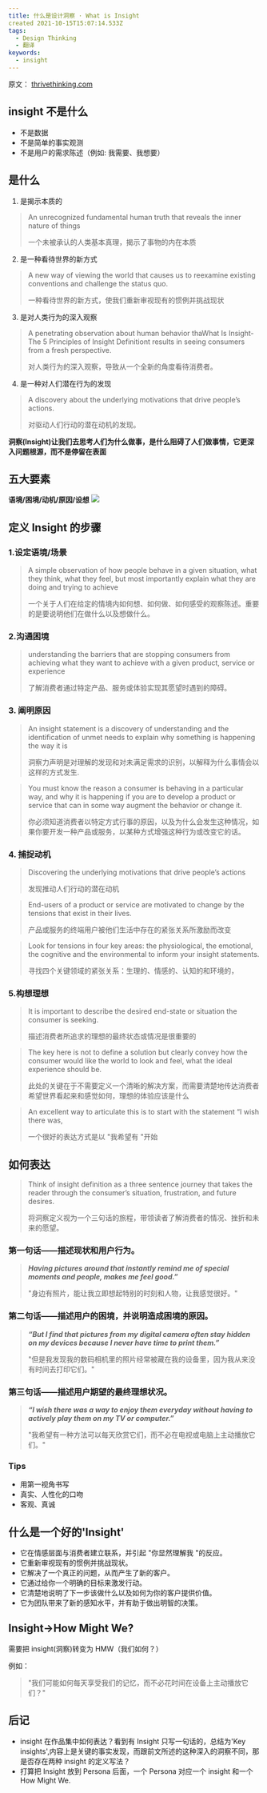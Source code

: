 ```yaml
---
title: 什么是设计洞察 · What is Insight
created 2021-10-15T15:07:14.533Z
tags:
  - Design Thinking
  - 翻译
keywords:
  - insight
---
```


原文： [thrivethinking.com](https://thrivethinking.com/2016/03/28/what-is-insight-definition/)

## insight 不是什么

- 不是数据
- 不是简单的事实观测
- 不是用户的需求陈述（例如: 我需要、我想要）

## 是什么

1. 是揭示本质的

> An unrecognized fundamental human truth that reveals the inner nature of things
>
> 一个未被承认的人类基本真理，揭示了事物的内在本质

2. 是一种看待世界的新方式

> A new way of viewing the world that causes us to reexamine existing conventions and challenge the status quo.
>
> 一种看待世界的新方式，使我们重新审视现有的惯例并挑战现状

3. 是对人类行为的深入观察

> A penetrating observation about human behavior thaWhat Is Insight- The 5 Principles of Insight Definitiont results in seeing consumers from a fresh perspective.
>
> 对人类行为的深入观察，导致从一个全新的角度看待消费者。

4. 是一种对人们潜在行为的发现

> A discovery about the underlying motivations that drive people’s actions.
>
> 对驱动人们行动的潜在动机的发现。

**洞察(Insight)让我们去思考人们为什么做事，是什么阻碍了人们做事情，它更深入问题根源，而不是停留在表面**

## 五大要素

**语境/困境/动机/原因/设想**
[![](https://thrivethinking.com/wp-content/uploads/2016/03/WhatIsInsight_5.jpg ' ')](http://thrivethinking.com/wp-content/uploads/2016/03/WhatIsInsight_5.jpg)

## 定义 Insight 的步骤

### 1.设定语境/场景

> A simple observation of how people behave in a given situation, what they think, what they feel, but most importantly explain what they are doing and trying to achieve
>
> 一个关于人们在给定的情境内如何想、如何做、如何感受的观察陈述。重要的是要说明他们在做什么以及想做什么。

### 2.沟通困境

> understanding the barriers that are stopping consumers from achieving what they want to achieve with a given product, service or experience
>
> 了解消费者通过特定产品、服务或体验实现其愿望时遇到的障碍。

### 3. 阐明原因

> An insight statement is a discovery of understanding and the identification of unmet needs to explain why something is happening the way it is
>
> 洞察力声明是对理解的发现和对未满足需求的识别，以解释为什么事情会以这样的方式发生.

> You must know the reason a consumer is behaving in a particular way, and why it is happening if you are to develop a product or service that can in some way augment the behavior or change it.
>
> 你必须知道消费者以特定方式行事的原因，以及为什么会发生这种情况，如果你要开发一种产品或服务，以某种方式增强这种行为或改变它的话。

### 4. 捕捉动机

> Discovering the underlying motivations that drive people’s actions
>
> 发现推动人们行动的潜在动机

> End-users of a product or service are motivated to change by the tensions that exist in their lives.
>
> 产品或服务的终端用户被他们生活中存在的紧张关系所激励而改变

> Look for tensions in four key areas: the physiological, the emotional, the cognitive and the environmental to inform your insight statements.
>
> 寻找四个关键领域的紧张关系：生理的、情感的、认知的和环境的，

### 5.构想理想

> It is important to describe the desired end-state or situation the consumer is seeking.
>
> 描述消费者所追求的理想的最终状态或情况是很重要的

> The key here is not to define a solution but clearly convey how the consumer would like the world to look and feel, what the ideal experience should be.
>
> 此处的关键在于不需要定义一个清晰的解决方案，而需要清楚地传达消费者希望世界看起来和感觉如何，理想的体验应该是什么

> An excellent way to articulate this is to start with the statement “I wish there was,
>
> 一个很好的表达方式是以 "我希望有 "开始

## 如何表达

> Think of insight definition as a three sentence journey that takes the reader through the consumer’s situation, frustration, and future desires.
>
> 将洞察定义视为一个三句话的旅程，带领读者了解消费者的情况、挫折和未来的愿望。

### 第一句话——描述现状和用户行为。

> **_Having pictures around that instantly remind me of special moments and people, makes me feel good.”_**
>
> "身边有照片，能让我立即想起特别的时刻和人物，让我感觉很好。"

### 第二句话——描述用户的困境，并说明造成困境的原因。

> **_“But I find that pictures from my digital camera often stay hidden on my devices because I never have time to print them.”_**
>
> "但是我发现我的数码相机里的照片经常被藏在我的设备里，因为我从来没有时间去打印它们。"

### 第三句话——描述用户期望的最终理想状况。

> **_“I wish there was a way to enjoy them everyday without having to actively play them on my TV or computer.”_**
>
> "我希望有一种方法可以每天欣赏它们，而不必在电视或电脑上主动播放它们。"

### Tips

- 用第一视角书写
- 真实、人性化的口吻
- 客观、真诚

## 什么是一个好的'Insight'

- 它在情感层面与消费者建立联系，并引起 "你显然理解我 "的反应。
- 它重新审视现有的惯例并挑战现状。
- 它解决了一个真正的问题，从而产生了新的客户。
- 它通过给你一个明确的目标来激发行动。
- 它清楚地说明了下一步该做什么以及如何为你的客户提供价值。
- 它为团队带来了新的感知水平，并有助于做出明智的决策。

## Insight->How Might We?

需要把 insight(洞察)转变为 HMW（我们如何？）

例如：

> "我们可能如何每天享受我们的记忆，而不必花时间在设备上主动播放它们？"

## 后记

- insight 在作品集中如何表达？看到有 Insight 只写一句话的，总结为'Key insights',内容上是关键的事实发现，而跟前文所述的这种深入的洞察不同，那是否存在两种 insight 的定义写法？
- 打算把 Insight 放到 Persona 后面，一个 Persona 对应一个 insight 和一个 How Might We.
